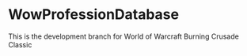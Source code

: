 # WowProfessionDatabase
This is the development branch for World of Warcraft Burning Crusade Classic